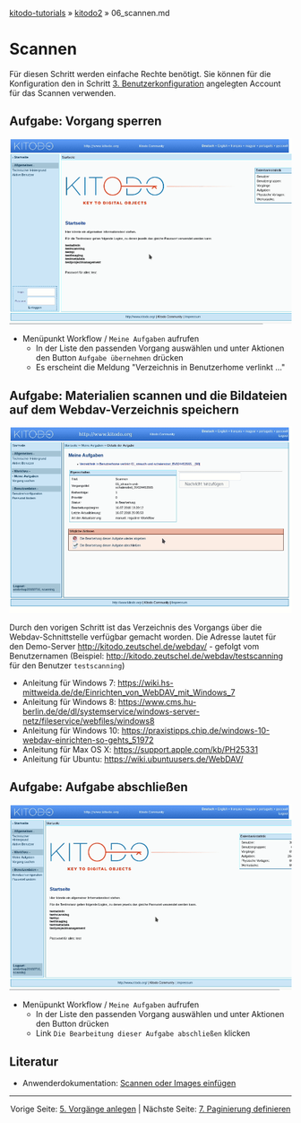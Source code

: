 [kitodo-tutorials](../README.md) » [kitodo2](README.md) » 06_scannen.md

# Scannen

Für diesen Schritt werden einfache Rechte benötigt. Sie können für die Konfiguration den in Schritt [3. Benutzerkonfiguration](03_benutzerkonfiguration.md) angelegten Account für das Scannen verwenden.

## Aufgabe: Vorgang sperren

![Video Vorgang sperren](gif/06_vorgang-sperren.gif)

- Menüpunkt Workflow / `Meine Aufgaben` aufrufen
  - In der Liste den passenden Vorgang auswählen und unter Aktionen den Button `Aufgabe übernehmen` drücken
  - Es erscheint die Meldung "Verzeichnis in Benutzerhome verlinkt ..."


## Aufgabe: Materialien scannen und die Bildateien auf dem Webdav-Verzeichnis speichern

![Video Upload via Webdav](gif/06_upload-via-webdav.gif)

Durch den vorigen Schritt ist das Verzeichnis des Vorgangs über die Webdav-Schnittstelle verfügbar gemacht worden. Die Adresse lautet für den Demo-Server <http://kitodo.zeutschel.de/webdav/> - gefolgt vom Benutzernamen (Beispiel: http://kitodo.zeutschel.de/webdav/testscanning für den Benutzer `testscanning`)

* Anleitung für Windows 7: <https://wiki.hs-mittweida.de/de/Einrichten_von_WebDAV_mit_Windows_7>
* Anleitung für Windows 8: <https://www.cms.hu-berlin.de/de/dl/systemservice/windows-server-netz/fileservice/webfiles/windows8>
* Anleitung für Windows 10: <https://praxistipps.chip.de/windows-10-webdav-einrichten-so-gehts_51972>
* Anleitung für Max OS X: <https://support.apple.com/kb/PH25331>
* Anleitung für Ubuntu: <https://wiki.ubuntuusers.de/WebDAV/>

## Aufgabe: Aufgabe abschließen

![Video Aufgabe abschließen](gif/06_aufgabe-abschliessen.gif)

- Menüpunkt Workflow / `Meine Aufgaben` aufrufen
  - In der Liste den passenden Vorgang auswählen und unter Aktionen den Button drücken
  - Link `Die Bearbeitung dieser Aufgabe abschließen` klicken

## Literatur

* Anwenderdokumentation: [Scannen oder Images einfügen](https://github.com/kitodo/kitodo-production/wiki/Scannen-oder-Images-einf%C3%BCgen)




------

<p align="center">Vorige Seite: <a href="05_vorgaenge-anlegen.md">5. Vorgänge anlegen</a> | Nächste Seite: <a href="07_paginierung-definieren.md">7. Paginierung definieren</a></p>

